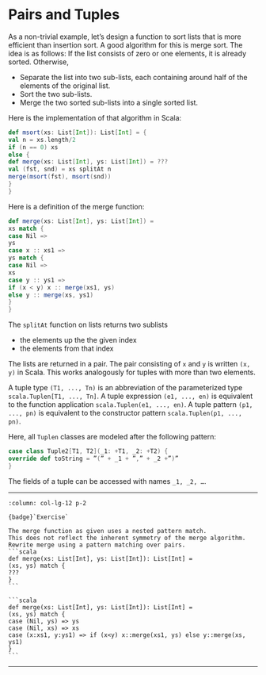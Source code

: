 # Pairs and Tuples

As a non-trivial example, let’s design a function to sort lists that is more efficient than insertion sort.
A good algorithm for this is merge sort. The idea is as follows:
If the list consists of zero or one elements, it is already sorted.
Otherwise,

* Separate the list into two sub-lists, each containing around half of the elements of the original list.
* Sort the two sub-lists.
* Merge the two sorted sub-lists into a single sorted list.

Here is the implementation of that algorithm in Scala:

```scala
def msort(xs: List[Int]): List[Int] = {
val n = xs.length/2
if (n == 0) xs
else {
def merge(xs: List[Int], ys: List[Int]) = ???
val (fst, snd) = xs splitAt n
merge(msort(fst), msort(snd))
}
}
```

Here is a definition of the merge function:

```scala
def merge(xs: List[Int], ys: List[Int]) =
xs match {
case Nil =>
ys
case x :: xs1 =>
ys match {
case Nil =>
xs
case y :: ys1 =>
if (x < y) x :: merge(xs1, ys)
else y :: merge(xs, ys1)
}
}
```


The `splitAt` function on lists returns two sublists

* the elements up the the given index
* the elements from that index

The lists are returned in a pair. The pair consisting of `x` and `y` is written `(x, y)` in Scala. This works analogously for tuples with more than two elements.

A tuple type `(T1, ..., Tn)` is an abbreviation of the parameterized type `scala.Tuplen[T1, ..., Tn]`.
A tuple expression `(e1, ..., en)` is equivalent to the function application `scala.Tuplen(e1, ..., en)`.
A tuple pattern `(p1, ..., pn)` is equivalent to the constructor pattern `scala.Tuplen(p1, ..., pn)`.


Here, all `Tuplen` classes are modeled after the following pattern:

```scala
case class Tuple2[T1, T2](_1: +T1, _2: +T2) {
override def toString = ”(” + _1 + ”,” + _2 +”)”
}
```

The fields of a tuple can be accessed with names `_1, _2, …`.

---

````{panels}
:column: col-lg-12 p-2

{badge}`Exercise`

The merge function as given uses a nested pattern match.
This does not reflect the inherent symmetry of the merge algorithm.
Rewrite merge using a pattern matching over pairs.
```scala
def merge(xs: List[Int], ys: List[Int]): List[Int] =
(xs, ys) match {
???
}
```
````

````{dropdown} Solution
```scala
def merge(xs: List[Int], ys: List[Int]): List[Int] =
(xs, ys) match {
case (Nil, ys) => ys
case (Nil, xs) => xs
case (x:xs1, y:ys1) => if (x<y) x::merge(xs1, ys) else y::merge(xs, ys1)
}
```
````

---
